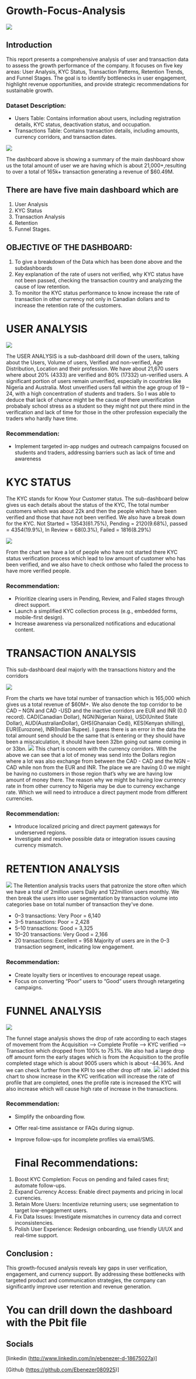 # Growth-Focus-Analysis

![](https://github.com/Ebenezer080925/Growth-Focus-Analysis/blob/main/Growth%20focus%20heading.png)

## Introduction 

 This report presents a comprehensive analysis of user and transaction data to assess the
growth performance of the company. It focuses on five key areas: User Analysis, KYC Status,
Transaction Patterns, Retention Trends, and Funnel Stages. The goal is to identify bottlenecks in
user engagement, highlight revenue opportunities, and provide strategic recommendations for
sustainable growth.

### Dataset Description:

- Users Table: Contains information about users, including registration details, KYC status, deactivation
status, and occupation.
- Transactions Table: Contains transaction details, including amounts, currency corridors, and
transaction dates.

![](https://github.com/Ebenezer080925/Growth-Focus-Analysis/blob/main/Screenshot%202025-05-13%20093514.png)

 The dashboard above is showing a summary of the main dashboard show us
the total amount of user we are having which is about 21,000+,resulting to over a
total of 165k+ transaction generating a revenue of $60.49M.

   ## There are have five main dashboard which are

1. User Analysis
2. KYC Status
3. Transaction Analysis
4. Retention
5. Funnel Stages.

## OBJECTIVE OF THE DASHBOARD:

1. To give a breakdown of the Data which has been done above and the subdashboards
2. Key explanation of the rate of users not verified, why KYC status have not been
   passed, checking the transaction country and analyzing the cause of low retention.
3. To monitor the KYC status performance to know increase the rate of transaction
   in other currency not only in Canadian dollars and to increase the retention rate of
   the customers.



# USER ANALYSIS

![](https://github.com/Ebenezer080925/Growth-Focus-Analysis/blob/main/Screenshot%202025-05-19%20154220.png)

The USER ANALYSIS is a sub-dashboard drill down of the users, talking
about the Users, Volume of users, Verified and non-verified, Age Distribution,
Location and their profession.
 We have about 21,670 users where about 20% (4333) are verified and 80%
(17332) un-verified users. A significant portion of users remain unverified,
especially in countries like Nigeria and Australia. Most unverified users fall within
the age group of 19 – 24, with a high concentration of students and traders.
 So I was able to deduce that lack of chance might be the cause of there
unverification probabaly school stress as a student so they might not put there mind
in the verification and lack of time for those in the other profession expecially the
traders who hardly have time.

### Recommendation: 

- Implement targeted in-app nudges and outreach campaigns focused on
   students and traders, addressing barriers such as lack of time and awareness



# KYC STATUS 

The KYC stands for Know Your Customer status. The sub-dashboard below gives us
each details about the status of the KYC, The total number customers which was about
22k and then the people which have been verified and those that have not been
verified. We also have a break down for the KYC.
Not Started = 13543(61.75%), Pending = 2120(9.68%), passed = 4354(19.9%), In
Review = 68(0.3%), Failed = 1816(8.29%)

![](https://github.com/Ebenezer080925/Growth-Focus-Analysis/blob/main/Screenshot%202025-05-14%20171634.png)

From the chart we have a lot of people who have not started there KYC status verification process which
lead to low amount of customer who has been verified, and we also have to check onthose who failed the process to have more verified people.

### Recommendation:

- Prioritize clearing users in Pending, Review, and Failed stages through direct support.
- Launch a simplified KYC collection process (e.g., embedded forms, mobile-first
   design).
- Increase awareness via personalized notifications and educational content.


# TRANSACTION ANALYSIS

This sub-dashboard deal majorly with the transactions history and the corridors

![](https://github.com/Ebenezer080925/Growth-Focus-Analysis/blob/main/Screenshot%202025-05-14%20172203_1.png)

From the charts we have total number of transaction which is 165,000 which gives us a total revenue of $60M+. We also denote the top corridor to be CAD – NGN and CAD -USD and the inactive corridors are EUR and INR (0.0 record).
CAD(Canadian Dollar), NGN(Nigerian Naira), USD(United State Dollar), AUD(AustralianDollar), GHS(Ghanaian Cedi), KES(Kenyan shilling), EUR(Eurozone), INR(Indian Rupee).
I guess there is an error in the data the total amount send should be the same that is entering or they should have been a miscalculation, it should have been 32bn going out same coming in or 33bn.
![](https://github.com/Ebenezer080925/Growth-Focus-Analysis/blob/main/Screenshot%202025-05-19%20160358.png)
This chart is concern with the currency corridors. With the above we can see that a lot of money was send into the Dollars region where a lot was also exchange from between the CAD - CAD and the NGN – CAD while non from the EUR and INR. The place we are having 0.0 we might be having no customers in those region that’s why we are having low amount of money there. The reason why we might be having low currency rate in from other currency to Nigeria may be due to currency exchange rate. Which we will need to introduce a direct payment mode from different currencies.

### Recommendation:

- Introduce localized pricing and direct payment gateways for underserved
regions.
- Investigate and resolve possible data or integration issues causing currency
mismatch.

# RETENTION ANALYSIS

![](https://github.com/Ebenezer080925/Growth-Focus-Analysis/blob/main/Screenshot%202025-05-18%20232012.png)
The Retention analysis tracks users that patronize the store often which we have a total of 2million users Daily and 122million users monthly. We then break the users into user segmentation by transaction volume into categories base on total number of transaction they've done.

- 0–3 transactions: Very Poor = 6,140
- 3–5 transactions: Poor = 2,428
- 5–10 transactions: Good = 3,325
- 10–20 transactions: Very Good = 2,166
- 20 transactions: Excellent = 958
Majority of users are in the 0–3 transaction segment, indicating low engagement.

### Recommendation:
- Create loyalty tiers or incentives to encourage repeat usage.
- Focus on converting “Poor” users to “Good” users through retargeting
  campaigns.

# FUNNEL ANALYSIS

![](https://github.com/Ebenezer080925/Growth-Focus-Analysis/blob/main/Screenshot%202025-05-15%20151210_1.png)

The funnel stage analysis shows the drop of rate according to each stages of movement from the Acquisition --> Complete Profile --> KYC verified --> Transaction which dropped from 100% to 75.1%. We also had a large drop off amount form the early stages which is from the Acquisition to the profile completed stage which is about 9005 users which is about -44.36%. And we can check further from the KPI to see other drop off rate.
![](https://github.com/Ebenezer080925/Growth-Focus-Analysis/blob/main/Screenshot%202025-05-19%20162131.png)
I added this chart to show increase in the KYC verification will increase the rate of profile that are completed, ones the profile rate is increased the KYC will also increase which will cause high rate of increase in the transactions.

### Recommendation:
- Simplify the onboarding flow.
- Offer real-time assistance or FAQs during signup.
- Improve follow-ups for incomplete profiles via email/SMS.

  # Final Recommendations:

1. Boost KYC Completion: Focus on pending and failed cases first; automate
    follow-ups.
2. Expand Currency Access: Enable direct payments and pricing in local
  currencies.
3. Retain More Users: Incentivize returning users; use segmentation to target
   low-engagement users.
4. Fix Data Issues: Investigate mismatches in currency data and correct
   inconsistencies.
5. Polish User Experience: Redesign onboarding, use friendly UI/UX and
   real-time support.

## Conclusion :
This growth-focused analysis reveals key gaps in user verification, engagement, and currency support. By addressing these bottlenecks with targeted product and communication strategies, the company can significantly improve user retention and revenue generation.

 # You can drill down the dashboard with the Pbit file

## Socials
[linkedin (http://www.linkedin.com/in/ebenezer-d-18675027a)]

[Github (https://github.com/Ebenezer080925)]








